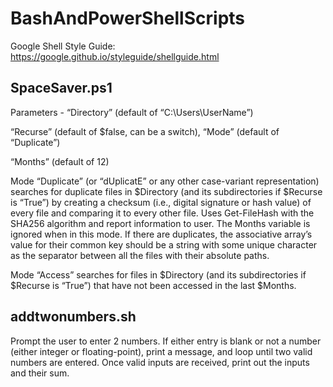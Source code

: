 # BashAndPowerShellScripts
Google Shell Style Guide:
https://google.github.io/styleguide/shellguide.html


## SpaceSaver.ps1
Parameters - “Directory” (default of “C:\Users\UserName”)

“Recurse” (default of $false, can be a switch), “Mode” (default of “Duplicate”)

“Months” (default of 12)

Mode “Duplicate” (or “dUplicatE” or any other case-variant representation) searches for duplicate files in $Directory (and its subdirectories if $Recurse is “True”) by creating a checksum (i.e., digital signature or hash value) of every file and comparing it to every other file. Uses Get-FileHash with the SHA256 algorithm and report information to user. The Months variable is ignored when in this mode. If there are duplicates, the associative array’s value for their common key should be a string with some unique character as the separator between all the files with their absolute paths.

Mode “Access” searches for files in $Directory (and its subdirectories if $Recurse is “True”) that have not been accessed in the last $Months.

## addtwonumbers.sh 
Prompt the user to enter 2 numbers. If either entry is blank or not a number (either integer or floating-point), print a message, and loop until two valid numbers are entered. Once valid inputs are received, print out the inputs and their sum.


